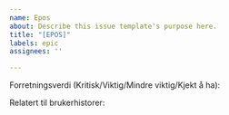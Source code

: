 ```yaml
---
name: Epos
about: Describe this issue template's purpose here.
title: "[EPOS]"
labels: epic
assignees: ''

---
```


<beskrivelse her>

Forretningsverdi (Kritisk/Viktig/Mindre viktig/Kjekt å ha):

Relatert til brukerhistorer:

